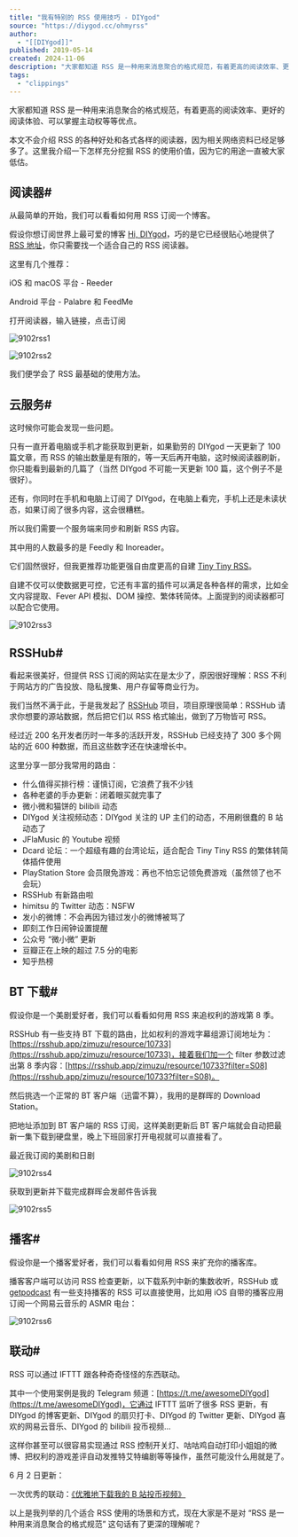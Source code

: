 ```yaml
---
title: "我有特别的 RSS 使用技巧 - DIYgod"
source: "https://diygod.cc/ohmyrss"
author:
  - "[[DIYgod]]"
published: 2019-05-14
created: 2024-11-06
description: "大家都知道 RSS 是一种用来消息聚合的格式规范，有着更高的阅读效率、更好的阅读体验、可以掌握主动权等等优点。 本文不会介绍 RSS 的各种好处和各式各样的阅读器，因为相关网络资料已经足够多了。这里我介绍一下怎样充分挖掘 RSS 的使用价值，因为它的用途一直被大家低估。阅读器…"
tags:
  - "clippings"
---
```

大家都知道 RSS 是一种用来消息聚合的格式规范，有着更高的阅读效率、更好的阅读体验、可以掌握主动权等等优点。

本文不会介绍 RSS 的各种好处和各式各样的阅读器，因为相关网络资料已经足够多了。这里我介绍一下怎样充分挖掘 RSS 的使用价值，因为它的用途一直被大家低估。

## 阅读器#

从最简单的开始，我们可以看看如何用 RSS 订阅一个博客。

假设你想订阅世界上最可爱的博客 [Hi, DIYgod](https://diygod.me/)，巧的是它已经很贴心地提供了 [RSS 地址](https://diygod.me/atom.xml)，你只需要找一个适合自己的 RSS 阅读器。

这里有几个推荐：

iOS 和 macOS 平台 - Reeder

Android 平台 - Palabre 和 FeedMe

打开阅读器，输入链接，点击订阅

![9102rss1](https://ipfs.crossbell.io/ipfs/bafkreia2qs3hugcjppvgn64c572i427ezlnrww3tqcenjl7asna6csrxsq?img-quality=75&img-format=auto&img-onerror=redirect&img-width=3840)

![9102rss2](https://ipfs.crossbell.io/ipfs/bafybeidgh477wcnrn37o4stwvikf4jpzlgy4ptbvjk6lrjn2hccd6njbaa?img-quality=75&img-format=auto&img-onerror=redirect&img-width=3840)

我们便学会了 RSS 最基础的使用方法。

## 云服务#

这时候你可能会发现一些问题。

只有一直开着电脑或手机才能获取到更新，如果勤劳的 DIYgod 一天更新了 100 篇文章，而 RSS 的输出数量是有限的，等一天后再开电脑，这时候阅读器刷新，你只能看到最新的几篇了（当然 DIYgod 不可能一天更新 100 篇，这个例子不是很好）。

还有，你同时在手机和电脑上订阅了 DIYgod，在电脑上看完，手机上还是未读状态，如果订阅了很多内容，这会很糟糕。

所以我们需要一个服务端来同步和刷新 RSS 内容。

其中用的人数最多的是 Feedly 和 Inoreader。

它们固然很好，但我更推荐功能更强自由度更高的自建 [Tiny Tiny RSS](https://github.com/HenryQW/docker-ttrss-plugins)。

自建不仅可以使数据更可控，它还有丰富的插件可以满足各种各样的需求，比如全文内容提取、Fever API 模拟、DOM 操控、繁体转简体。上面提到的阅读器都可以配合它使用。

![9102rss3](https://ipfs.crossbell.io/ipfs/bafkreiezptmfq26vh53vlxnlr5fiaoii5qtlcvwte6ru5iy67baguphtxe?img-quality=75&img-format=auto&img-onerror=redirect&img-width=3840)

## RSSHub#

看起来很美好，但提供 RSS 订阅的网站实在是太少了，原因很好理解：RSS 不利于网站方的广告投放、隐私搜集、用户存留等商业行为。

我们当然不满于此，于是我发起了 [RSSHub](https://github.com/DIYgod/RSSHub) 项目，项目原理很简单：RSSHub 请求你想要的源站数据，然后把它们以 RSS 格式输出，做到了万物皆可 RSS。

经过近 200 名开发者历时一年多的活跃开发，RSSHub 已经支持了 300 多个网站的近 600 种数据，而且这些数字还在快速增长中。

这里分享一部分我常用的路由：

- 什么值得买排行榜：谨慎订阅，它浪费了我不少钱
- 各种老婆的手办更新：闭着眼买就完事了
- 微小微和猫饼的 bilibili 动态
- DIYgod 关注视频动态：DIYgod 关注的 UP 主们的动态，不用刷很蠢的 B 站动态了
- JFlaMusic 的 Youtube 视频
- Dcard 论坛：一个超级有趣的台湾论坛，适合配合 Tiny Tiny RSS 的繁体转简体插件使用
- PlayStation Store 会员限免游戏：再也不怕忘记领免费游戏（虽然领了也不会玩）
- RSSHub 有新路由啦
- himitsu 的 Twitter 动态：NSFW
- 发小的微博：不会再因为错过发小的微博被骂了
- 即刻工作日闹钟设置提醒
- 公众号 “微小微” 更新
- 豆瓣正在上映的超过 7.5 分的电影
- 知乎热榜

## BT 下载#

假设你是一个美剧爱好者，我们可以看看如何用 RSS 来追权利的游戏第 8 季。

RSSHub 有一些支持 BT 下载的路由，比如权利的游戏字幕组源订阅地址为：[https://rsshub.app/zimuzu/resource/10733](https://rsshub.app/zimuzu/resource/10733)，接着我们加一个 filter 参数过滤出第 8 季内容：[https://rsshub.app/zimuzu/resource/10733?filter=S08](https://rsshub.app/zimuzu/resource/10733?filter=S08)。

然后挑选一个正常的 BT 客户端（迅雷不算），我用的是群晖的 Download Station。

把地址添加到 BT 客户端的 RSS 订阅，这样美剧更新后 BT 客户端就会自动把最新一集下载到硬盘里，晚上下班回家打开电视就可以直接看了。

最近我订阅的美剧和日剧

![9102rss4](https://ipfs.crossbell.io/ipfs/bafkreiaadcqpqkxox6ehgkjpzwb4voqwzlzvuilwqqbvz5fpklwo4lejk4?img-quality=75&img-format=auto&img-onerror=redirect&img-width=3840)

获取到更新并下载完成群晖会发邮件告诉我

![9102rss5](https://ipfs.crossbell.io/ipfs/bafkreiebs7nbvf6j3bofwwmcrvlfxfybwhpycwgxnktyvb6fnzb7d5smmq?img-quality=75&img-format=auto&img-onerror=redirect&img-width=3840)

## 播客#

假设你是一个播客爱好者，我们可以看看如何用 RSS 来扩充你的播客库。

播客客户端可以访问 RSS 检查更新，以下载系列中新的集数收听，RSSHub 或 [getpodcast](https://getpodcast.xyz/) 有一些支持播客的 RSS 可以直接使用，比如用 iOS 自带的播客应用订阅一个网易云音乐的 ASMR 电台：

![9102rss6](https://ipfs.crossbell.io/ipfs/bafkreie6c6xyofmw4xpugwcjvnct46q7ylqb3r6htncy4v5za4yykvqqdm?img-quality=75&img-format=auto&img-onerror=redirect&img-width=3840)

## 联动#

RSS 可以通过 IFTTT 跟各种奇奇怪怪的东西联动。

其中一个使用案例是我的 Telegram 频道：[https://t.me/awesomeDIYgod](https://t.me/awesomeDIYgod)，它通过 IFTTT 监听了很多 RSS 更新，有 DIYgod 的博客更新、DIYgod 的扇贝打卡、DIYgod 的 Twitter 更新、DIYgod 喜欢的网易云音乐、DIYgod 的 bilibili 投币视频...

这样你甚至可以很容易实现通过 RSS 控制开关灯、咕咕鸡自动打印小姐姐的微博、把权利的游戏差评自动发推特艾特编剧等等操作，虽然可能没什么用就是了。

6 月 2 日更新：

一次优秀的联动：[《优雅地下载我的 B 站投币视频》](https://diygod.cc/download-webhook)

以上是我列举的几个适合 RSS 使用的场景和方式，现在大家是不是对 “RSS 是一种用来消息聚合的格式规范” 这句话有了更深的理解呢？